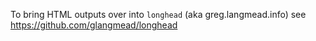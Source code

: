 To bring HTML outputs over into `longhead` (aka greg.langmead.info) see https://github.com/glangmead/longhead